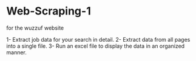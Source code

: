 # Web-Scraping-1
for the wuzzuf website


1- Extract job data for your search in detail.
2- Extract data from all pages into a single file.
3- Run an excel file to display the data in an organized manner.
